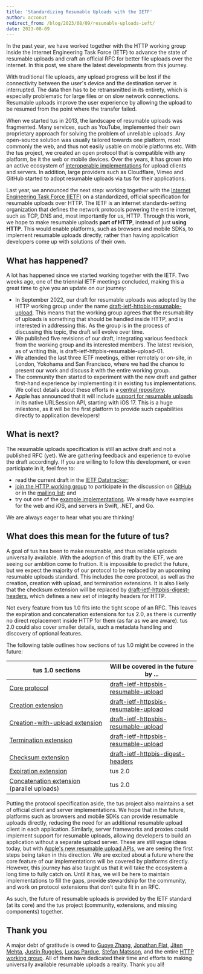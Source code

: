 ```yaml
---
title: 'Standardizing Resumable Uploads with the IETF'
author: acconut
redirect_from: /blog/2023/08/09/resumable-uploads-ieft/
date: 2023-08-09
---
```


In the past year, we have worked together with the HTTP working group inside the Internet Engineering Task Force (IETF) to advance the state of resumable uploads and craft an official RFC for better file uploads over the internet. In this post, we share the latest developments from this journey.

With traditional file uploads, any upload progress will be lost if the connectivity between the user's device and the destination server is interrupted. The data then has to be retransmitted in its entirety, which is especially problematic for large files or on slow network connections. Resumable uploads improve the user experience by allowing the upload to be resumed from the point where the transfer failed.

When we started tus in 2013, the landscape of resumable uploads was fragmented. Many services, such as YouTube, implemented their own proprietary approach for solving the problem of unreliable uploads. Any open-source solution was usually tailored towards one platform, most commonly the web, and thus not easily usable on mobile platforms etc. With the tus project, we created an open protocol that is compatible with any platform, be it the web or mobile devices. Over the years, it has grown into an active ecosystem of [interoperable implementations](https://tus.io/implementations) for upload clients and servers. In addition, large providers such as Cloudflare, Vimeo and GitHub started to adopt resumable uploads via tus for their applications.

Last year, we announced the next step: working together with the [Internet Engineering Task Force (IETF)](https://www.ietf.org/) on a standardized, official specification for resumable uploads over HTTP. The IETF is an internet standards-setting organization that defines the network protocols powering the entire internet, such as TCP, DNS and, most importantly for us, HTTP. Through this work, we hope to make resumable uploads **part of HTTP**, instead of just **using HTTP**. This would enable platforms, such as browsers and mobile SDKs, to implement resumable uploads directly, rather than having application developers come up with solutions of their own.

## What has happened?

A lot has happened since we started working together with the IETF. Two weeks ago, one of the triennial IETF meetings concluded, making this a great time to give you an update on our journey:

- In September 2022, our draft for resumable uploads was adopted by the HTTP working group under the name [draft-ietf-httpbis-resumable-upload](https://datatracker.ietf.org/doc/draft-ietf-httpbis-resumable-upload/). This means that the working group agrees that the resumability of uploads is something that should be handled inside HTTP, and is interested in addressing this. As the group is in the process of discussing this topic, the draft will evolve over time.
- We published five revisions of our draft, integrating various feedback from the working group and its interested members. The latest revision, as of writing this, is draft-ietf-httpbis-resumable-upload-01.
- We attended the last three IETF meetings, either remotely or on-site, in London, Yokohama and San Francisco, where we had the chance to present our work and discuss it with the entire working group.
- The community then started to experiment with the new draft and gather first-hand experience by implementing it in existing tus implementations. We collect details about these efforts in a [central repository](https://github.com/tus/draft-example/).
- Apple has announced that it will include [support for resumable uploads](https://developer.apple.com/videos/play/wwdc2023/10006/) in its native URLSession API, starting with iOS 17. This is a huge milestone, as it will be the first platform to provide such capabilities directly to application developers!

## What is next?

The resumable uploads specification is still an active draft and not a published RFC (yet). We are gathering feedback and experience to evolve the draft accordingly. If you are willing to follow this development, or even participate in it, feel free to:

- read the current draft in the [IETF Datatracker](https://datatracker.ietf.org/doc/draft-ietf-httpbis-resumable-upload/);
- [join the HTTP working group](https://httpwg.org/about/) to participate in the discussion on [GitHub](https://github.com/httpwg/http-extensions/labels/resumable-upload) or in the [mailing list](https://lists.w3.org/Archives/Public/ietf-http-wg/); and
- try out one of the [example implementations](https://github.com/tus/draft-example/). We already have examples for the web and iOS, and servers in Swift, .NET, and Go.

We are always eager to hear what you are thinking!

## What does this mean for the future of tus?

A goal of tus has been to make resumable, and thus reliable uploads universally available. With the adoption of this draft by the IETF, we are seeing our ambition come to fruition. It is impossible to predict the future, but we expect the majority of our protocol to be replaced by an upcoming resumable uploads standard. This includes the core protocol, as well as the creation, creation with upload, and termination extensions. It is also likely that the checksum extension will be replaced by [draft-ietf-httpbis-digest-headers](https://datatracker.ietf.org/doc/draft-ietf-httpbis-digest-headers/), which defines a new set of integrity headers for HTTP.

Not every feature from tus 1.0 fits into the tight scope of an RFC. This leaves the expiration and concatenation extensions for tus 2.0, as there is currently no direct replacement inside HTTP for them (as far as we are aware). tus 2.0 could also cover smaller details, such a metadata handling and discovery of optional features.

The following table outlines how sections of tus 1.0 might be covered in the future:

| tus 1.0 sections                                                                                      | Will be covered in the future by ...                                                                          |
| ----------------------------------------------------------------------------------------------------- | ------------------------------------------------------------------------------------------------------------- |
| [Core protocol](https://tus.io/protocols/resumable-upload#core-protocol)                              | [draft-ietf-httpsbis-resumable-upload](https://datatracker.ietf.org/doc/draft-ietf-httpbis-resumable-upload/) |
| [Creation extension](https://tus.io/protocols/resumable-upload#creation)                              | [draft-ietf-httpsbis-resumable-upload](https://datatracker.ietf.org/doc/draft-ietf-httpbis-resumable-upload/) |
| [Creation-with-upload extension](https://tus.io/protocols/resumable-upload#creation-with-upload)      | [draft-ietf-httpsbis-resumable-upload](https://datatracker.ietf.org/doc/draft-ietf-httpbis-resumable-upload/) |
| [Termination extension](https://tus.io/protocols/resumable-upload#termination)                        | [draft-ietf-httpsbis-resumable-upload](https://datatracker.ietf.org/doc/draft-ietf-httpbis-resumable-upload/) |
| [Checksum extension](https://tus.io/protocols/resumable-upload#checksum)                              | [draft-ietf-httpbis-digest-headers](https://datatracker.ietf.org/doc/draft-ietf-httpbis-digest-headers/)      |
| [Expiration extension](https://tus.io/protocols/resumable-upload#expiration)                          | tus 2.0                                                                                                       |
| [Concatenation extension](https://tus.io/protocols/resumable-upload#concatenation) (parallel uploads) | tus 2.0                                                                                                       |

Putting the protocol specification aside, the tus project also maintains a set of official client and server implementations. We hope that in the future, platforms such as browsers and mobile SDKs can provide resumable uploads directly, reducing the need for an additional resumable upload client in each application. Similarly, server frameworks and proxies could implement support for resumable uploads, allowing developers to build an application without a separate upload server. These are still vague ideas today, but with [Apple's new resumable upload APIs](https://developer.apple.com/videos/play/wwdc2023/10006/), we are seeing the first steps being taken in this direction. We are excited about a future where the core feature of our implementations will be covered by platforms directly. However, this journey has also taught us that it will take the ecosystem a long time to fully catch on. Until it has, we will be here to maintain implementations to fill the gaps, provide stewardship for the community, and work on protocol extensions that don’t quite fit in an RFC.

As such, the future of resumable uploads is provided by the IETF standard (at its core) and the tus project (community, extensions, and missing components) together.

## Thank you

A major debt of gratitude is owed to [Guoye Zhang](https://github.com/guoye-zhang), [Jonathan Flat](https://github.com/jrflat), [Jiten Mehta](https://github.com/jitenmehta), [Justin Ruggles](https://github.com/justinruggles), [Lucas Pardue](https://github.com/LPardue), [Stefan Matsson](https://github.com/smatsson), and the entire [HTTP working group](https://httpwg.org/). All of them have dedicated their time and efforts to making universally available resumable uploads a reality. Thank you all!
